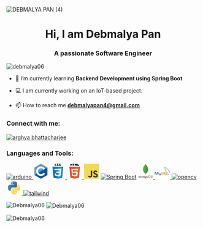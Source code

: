![DEBMALYA PAN (4)](https://github.com/user-attachments/assets/8f1d447a-6696-4326-ba38-c69791b937f4)
<h1 align="center">Hi, I am Debmalya Pan</h1>
<h3 align="center">A passionate Software Engineer</h3>

<p align="left"> <img src="https://komarev.com/ghpvc/?username=arghya876&label=Profile%20views&color=0e75b6&style=flat" alt="debmalya06" /> </p>

- 🌱 I’m currently learning **Backend Development using Spring Boot**

- 💻 I am currently working on an IoT-based project.

- 📫 How to reach me **debmalyapan4@gmail.com**

<h3 align="left">Connect with me:</h3>
<p align="left">
<a href="https://linkedin.com/in/debmalya-pan-62b701244" target="blank"><img align="center" src="https://raw.githubusercontent.com/rahuldkjain/github-profile-readme-generator/master/src/images/icons/Social/linked-in-alt.svg" alt="arghya bhattacharjee" height="30" width="40" /></a>

</p>

<h3 align="left">Languages and Tools: </h3>
<p align="left">  <a href="https://www.arduino.cc/" target="_blank" rel="noreferrer"> <img src="https://cdn.worldvectorlogo.com/logos/arduino-1.svg" alt="arduino" width="40" height="40"/> </a>
 <a href="https://www.cprogramming.com/" target="_blank" rel="noreferrer"> <img src="https://raw.githubusercontent.com/devicons/devicon/master/icons/c/c-original.svg" alt="c" width="40" height="40"/></a>
 <a href="https://www.w3schools.com/css/" target="_blank" rel="noreferrer"> <img src="https://raw.githubusercontent.com/devicons/devicon/master/icons/css3/css3-original-wordmark.svg" alt="css3" width="40" height="40"/> </a> 
 <a href="https://www.w3.org/html/" target="_blank" rel="noreferrer"> <img src="https://raw.githubusercontent.com/devicons/devicon/master/icons/html5/html5-original-wordmark.svg" alt="html5" width="40" height="40"/> </a>
 <a href="https://developer.mozilla.org/en-US/docs/Web/JavaScript" target="_blank" rel="noreferrer"> <img src="https://raw.githubusercontent.com/devicons/devicon/master/icons/javascript/javascript-original.svg" alt="javascript" width="40" height="40"/></a> 
 <a href="https://spring.io/projects/spring-boot" target="_blank" rel="noreferrer"><img src="https://www.vectorlogo.zone/logos/springio/springio-icon.svg" alt="Spring Boot" width="40" height="40"/></a>
<a href="https://www.mongodb.com/" target="_blank" rel="noreferrer"> <img src="https://raw.githubusercontent.com/devicons/devicon/master/icons/mongodb/mongodb-original-wordmark.svg" alt="mongodb" width="40" height="40"/> </a>
 <a href="https://www.mysql.com/" target="_blank" rel="noreferrer"> <img src="https://raw.githubusercontent.com/devicons/devicon/master/icons/mysql/mysql-original-wordmark.svg" alt="mysql" width="40" height="40"/> </a>
 <a href="https://opencv.org/" target="_blank" rel="noreferrer"> <img src="https://www.vectorlogo.zone/logos/opencv/opencv-icon.svg" alt="opencv" width="40" height="40"/> </a>
 <a href="https://www.python.org" target="_blank" rel="noreferrer"> <img src="https://raw.githubusercontent.com/devicons/devicon/master/icons/python/python-original.svg" alt="python" width="40" height="40"/> </a>
 <a href="https://tailwindcss.com/" target="_blank" rel="noreferrer"> <img src="https://www.vectorlogo.zone/logos/tailwindcss/tailwindcss-icon.svg" alt="tailwind" width="40" height="40"/> </a> 
</p>

<p><img align="left" src="https://github-readme-stats.vercel.app/api/top-langs?username=Debmalya06&show_icons=true&locale=en&layout=compact" alt="Debmalya06" /></p>

<p>&nbsp;<img align="center" src="https://github-readme-stats.vercel.app/api?username=Debmalya06&show_icons=true&locale=en" alt="Debmalya06" /></p>

<p><img align="center" src="https://github-readme-streak-stats.herokuapp.com/?user=Debmalya06&" alt="Debmalya06" /></p>
